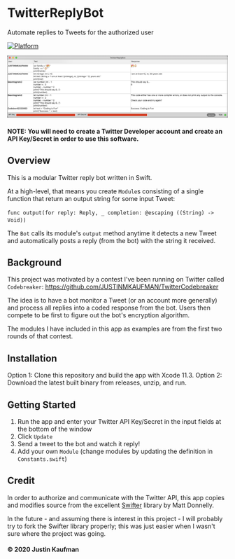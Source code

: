 # TwitterReplyBot
Automate replies to Tweets for the authorized user

<p>
    <a href="https://github.com/JUSTINMKAUFMAN" rel="nofollow"><img src="https://img.shields.io/badge/platform-macOS-blue" alt="Platform" data-canonical-src="https://img.shields.io/badge/platform-macOS-blue" style="max-width:100%;">
    </a>
<p>

<p align="center">
    <img src="/TwitterReplyBot.png" />
</p>

#### NOTE: You will need to create a Twitter Developer account and create an API Key/Secret in order to use this software.

## Overview

This is a modular Twitter reply bot written in Swift.

At a high-level, that means you create `Module`s consisting of a single function that return an output string for some input Tweet:

`func output(for reply: Reply, _ completion: @escaping ((String) -> Void))`

The `Bot` calls its module's `output` method anytime it detects a new Tweet and automatically posts a reply (from the bot) with the string it received.

## Background

This project was motivated by a contest I've been running on Twitter called `Codebreaker`:
https://github.com/JUSTINMKAUFMAN/TwitterCodebreaker

The idea is to have a bot monitor a Tweet (or an account more generally) and process all replies into a coded response from the bot. Users then compete to be first to figure out the bot's encryption algorithm.

The modules I have included in this app as examples are from the first two rounds of that contest.

## Installation

Option 1: Clone this repository and build the app with Xcode 11.3.
Option 2: Download the latest built binary from releases, unzip, and run.

## Getting Started

1. Run the app and enter your Twitter API Key/Secret in the input fields at the bottom of the window
2. Click `Update`
3. Send a tweet to the bot and watch it reply!
4. Add your own `Module` (change modules by updating the definition in `Constants.swift`)

## Credit

In order to authorize and communicate with the Twitter API, this app copies and modifies source from the excellent [Swifter]( https://github.com/mattdonnelly/Swifter) library by Matt Donnelly. 

In the future - and assuming there is interest in this project - I will probably try to fork the Swifter library properly; this was just easier when I wasn't sure where the project was going.

#### © 2020 Justin Kaufman

